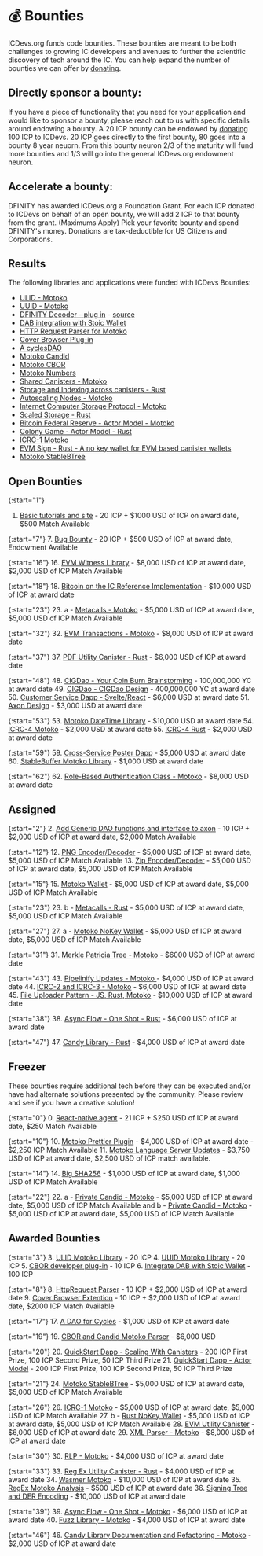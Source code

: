 # 💰 Bounties

ICDevs.org funds code bounties. These bounties are meant to be both challenges to growing IC developers and avenues to further the scientific discovery of tech around the IC. You can help expand the number of bounties we can offer by [donating](/donations.html).

## Directly sponsor a bounty:

If you have a piece of functionality that you need for your application and would like to sponsor a bounty, please reach out to us with specific details around endowing a bounty.  A 20 ICP bounty can be endowed by [donating](https://icdevs.org/donations.html) 100 ICP to ICDevs.  20 ICP goes directly to the first bounty, 80 goes into a bounty 8 year neuorn. From this bounty neuron 2/3 of the maturity will fund more bounties and 1/3 will go into the general ICDevs.org endowment neuron.

## Accelerate a bounty:

DFINITY has awarded ICDevs.org a Foundation Grant. For each ICP donated to ICDevs on behalf of an open bounty, we will add 2 ICP to that bounty from the grant. (Maximums Apply)  Pick your favorite bounty and spend DFINITY's money.  Donations are tax-deductible for US Citizens and Corporations.

## Results

The following libraries and applications were funded with ICDevs Bounties:

- [ULID - Motoko](https://github.com/aviate-labs/ulid.mo)
- [UUID - Motoko](https://github.com/aviate-labs/uuid.mo)
- [DFINITY Decoder - plug in](https://chrome.google.com/webstore/detail/dfinity-decoder/meaadkenfkhjakkkdapaallimhbdofck) - [source](https://github.com/jorgenbuilder/chrome-dfinity-decoder)
- [DAB integration with Stoic Wallet](https://github.com/Toniq-Labs/stoic-wallet/pull/13)
- [HTTP Request Parser for Motoko](https://github.com/tomijaga/http-parser.mo)
- [Cover Browser Plug-in](https://github.com/IT-Union-DAO/can-check/)
- [A cyclesDAO](https://github.com/sardariuss/CyclesDAO)
- [Motoko Candid](https://github.com/Gekctek/motoko_candid)
- [Motoko CBOR](https://github.com/Gekctek/motoko_cbor)
- [Motoko Numbers](https://github.com/Gekctek/motoko_numbers)
- [Shared Canisters - Motoko](https://github.com/professionalGithub99/ScalingBounty)
- [Storage and Indexing across canisters - Rust](https://github.com/GLicDEV/quickstart_scaling/)
- [Autoscaling Nodes - Motoko](https://github.com/hoosan/auto-scaling-notes)
- [Internet Computer Storage Protocol - Motoko](https://github.com/PrimLabs/ICSP)
- [Scaled Storage - Rust](https://github.com/scroobius-pip/scaled_storage)
- [Bitcoin Federal Reserve - Actor Model - Motoko](https://github.com/professionalGithub99/actormodelbounty)
- [Colony Game - Actor Model - Rust](https://github.com/GLicDEV/ic-quickstart-actor-model)
- [ICRC-1 Motoko](https://github.com/NatLabs/icrc1)
- [EVM Sign - Rust - A no key wallet for EVM based canister wallets](https://github.com/nikolas-con/ic-evm-sign-starter)
- [Motoko StableBTree](https://github.com/sardariuss/MotokoStableBTree)

## Open Bounties

{:start="1"}
1. [Basic tutorials and site](/bounties/2021/10/25/speed-run-the-ic-bounty.html) - 20 ICP + $1000 USD of ICP on award date, $500 Match Available

{:start="7"}
7. [Bug Bounty](/bounties/2022/01/03/Bug-Bounty.html) - 20 ICP + $500 USD of ICP at award date, Endowment Available

{:start="16"}
16. [EVM Witness Library](/bounties/2022/02/24/EVM-Witness-Library.html) - $8,000 USD of ICP at award date, $2,000 USD of ICP Match Available

{:start="18"}
18. [Bitcoin on the IC Reference Implementation](/bounties/2022/02/26/Bitcoin-on-the-IC-Reference-Implementation.html) - $10,000 USD of ICP at award date

{:start="23"}
23. a - [Metacalls - Motoko](/bounties/2022/09/14/Metacalls-Motoko.html) - $5,000 USD of ICP at award date, $5,000 USD of ICP Match Available  

{:start="32"}
32. [EVM Transactions - Motoko](/bounties/2023/01/09/32-EVM-Transactions-Motoko.html) - $8,000 USD of ICP at award date

{:start="37"}
37. [PDF Utility Canister - Rust](/bounties/2023/01/09/37-PDF-Utility-Canister-Rust.html) - $6,000 USD of ICP at award date

{:start="48"}
48. [CIGDao - Your Coin Burn Brainstorming](/bounties/2023/01/19/YC-CIGDao-Brainstorming.html) - 100,000,000 YC at award date
49. [CIGDao - CIGDao Design](/bounties/2023/02/02/YC-CIGDao-Design.html) - 400,000,000 YC at award date
50. [Customer Service Dapp - Svelte/React](/bounties/2023/03/24/50-Customer-Service-Dapp.html) - $6,000 USD at award date
51. [Axon Design](/bounties/2023/03/24/51-Axon-Design.html) - $3,000 USD at award date

{:start="53"}
53. [Motoko DateTime Library](/bounties/2023/03/24/53-Motoko-DateTime.html) - $10,000 USD at award date
54. [ICRC-4 Motoko](/bounties/2023/03/24/54-ICRC-4-Motoko.html) - $2,000 USD at award date
55. [ICRC-4 Rust](/bounties/2023/03/24/55-ICRC-4-Rust.html) - $2,000 USD at award date

{:start="59"}
59. [Cross-Service Poster Dapp](/bounties/2023/03/24/59-Cross-Poster-Social-Distributor.html) - $5,000 USD at award date
60. [StableBuffer Motoko Library](/bounties/2023/03/24/60-Stable-Buffer-Upgrade.html) - $1,000 USD at award date

{:start="62"}
62. [Role-Based Authentication Class - Motoko](/bounties/2023/03/24/62-Role-Based-Access-Control-Drop-In.html) - $8,000 USD at award date

## Assigned 

{:start="2"}
2. [Add Generic DAO functions and interface to axon](/bounties/2021/11/01/generic-dao-fork-axon-copy.html) - 10 ICP + $2,000 USD of ICP at award date, $2,000 Match Available


{:start="12"}
12. [PNG Encoder/Decoder](/bounties/2022/02/20/PNG-Encoder-Decoder.html) - $5,000 USD of ICP at award date, $5,000 USD of ICP Match Available
13. [Zip Encoder/Decoder](/bounties/2022/02/21/Zip-Encoder-Decoder.html) - $5,000 USD of ICP at award date, $5,000 USD of ICP Match Available

{:start="15"}
15. [Motoko Wallet](/bounties/2022/02/23/Motoko-Wallet.html) - $5,000 USD of ICP at award date, $5,000 USD of ICP Match Available

{:start="23"}
23. b - [Metacalls - Rust](/bounties/2022/09/14/Metacalls-Rust.html) - $5,000 USD of ICP at award date, $5,000 USD of ICP Match Available

{:start="27"}
27. a - [Motoko NoKey Wallet](/bounties/2022/09/14/NoKey-Wallet-Motoko.html) - $5,000 USD of ICP at award date, $5,000 USD of ICP Match Available 

{:start="31"}
31. [Merkle Patricia Tree - Motoko](/bounties/2023/01/09/31-Merkle-Patricia-Trees-Motoko.html) - $6000 USD of ICP at award date

{:start="43"}
43. [Pipelinify Updates - Motoko ](/bounties/2023/01/09/43-Pipelinify-Updates-Motoko.html) - $4,000 USD of ICP at award date
44. [ICRC-2 and ICRC-3 - Motoko](/bounties/2023/01/09/44-ICRC-2-and-ICRC-3-Motoko.html) - $6,000 USD of ICP at award date
45. [File Uploader Pattern - JS, Rust, Motoko](/bounties/2023/01/09/45-File-Uploader-Pattern-JS,-Rust,-Motoko.html) - $10,000 USD of ICP at award date


{:start="38"}
38. [Async Flow - One Shot - Rust](/bounties/2023/01/09/38-Async-Flow-One-Shot-Rust.html) - $6,000 USD of ICP at award date


{:start="47"}
47. [Candy Library - Rust](/bounties/2023/01/09/47-Candy-Library-Rust.html) - $4,000 USD of ICP at award date

## Freezer

These bounties require additional tech before they can be executed and/or have had alternate solutions presented by the community. Please review and see if you have a creative solution!

{:start="0"}
0. [React-native agent](/bounties/2021/10/16/react-native-agent-bounty.html) - 21 ICP + $250 USD of ICP at award date, $250 Match Available

{:start="10"}
10. [Motoko Prettier Plugin](/bounties/2022/01/19/Motoko-Prettier-Plugin.html) - $4,000 USD of ICP at award date - $2,250 ICP Match Available
11. [Motoko Language Server Updates](/bounties/2022/02/12/Language-Server-Updates.html) - $3,750 USD of ICP at award date, $2,500 USD of ICP match available.

{:start="14"}
14. [Big SHA256](/bounties/2022/02/22/Big-SHA256.html) - $1,000 USD of ICP at award date, $1,000 USD of ICP Match Available

{:start="22"}
22. a - [Private Candid - Motoko](/bounties/2022/08/08/Private-Candid-Motoko.html) - $5,000 USD of ICP at award date, $5,000 USD of ICP Match Available and b - [Private Candid - Motoko](/bounties/2022/08/08/Private-Candid-Rust.html) - $5,000 USD of ICP at award date, $5,000 USD of ICP Match Available


## Awarded Bounties

{:start="3"}
3. [ULID Motoko Library](https://icdevs.org/bounties/2021/11/08/ULID-motoko-library.html) - 20 ICP
4. [UUID Motoko Library](https://icdevs.org/bounties/2021/11/17/UUID-motoko-library.html) - 20 ICP
5. [CBOR developer plug-in](https://icdevs.org/bounties/2021/11/23/CBOR-plug-in.html) - 10 ICP
6. [Integrate DAB with Stoic Wallet](https://icdevs.org/bounties/2021/12/17/DAB-and-Stoic-Integration.html) - 100 ICP

{:start="8"}
8. [HttpRequest Parser](/bounties/2022/01/11/HTTPRequest-Parser.html) -  10 ICP + $2,000 USD of ICP at award date
9. [Cover Browser Extention](/bounties/2022/01/19/Cover-Browser-Extension.html) - 10 ICP + $2,000 USD of ICP at award date, $2000 ICP Match Available

{:start="17"}
17. [A DAO for Cycles](/bounties/2022/02/25/A-DAO-for-Cycles.html) - $1,000 USD of ICP at award date

{:start="19"}
19. [CBOR and Candid Motoko Parser](/bounties/2022/02/22/CBOR-and-Candid-Motoko-Parser.html) - $6,000 USD

{:start="20"}
20. [QuickStart Dapp - Scaling With Canisters](/bounties/2022/03/25/QuickStart-Dapp-Scaling-With-Canisters.html) - 200 ICP First Prize, 100 ICP Second Prize, 50 ICP Third Prize
21. [QuickStart Dapp - Actor Model](/bounties/2022/04/26/QuickStart-Dapp-Scaling-With-Actors.html) - 200 ICP First Prize, 100 ICP Second Prize, 50 ICP Third Prize

{:start="21"}
24. [Motoko StableBTree](/bounties/2022/08/14/Motoko-StableBTree.html) - $5,000 USD of ICP at award date, $5,000 USD of ICP Match Available

{:start="26"}
26. [ICRC-1 Motoko](/bounties/2022/08/14/ICRC-1-Motoko.html) - $5,000 USD of ICP at award date, $5,000 USD of ICP Match Available
27. b - [Rust NoKey Wallet](/bounties/2022/09/14/NoKey-Wallet-Rust.html) - $5,000 USD of ICP at award date, $5,000 USD of ICP Match Available
28. [EVM Utility Canister](/bounties/2023/01/09/28-EVM-Utility-Canister-Rust.html) - $6,000 USD of ICP at award date
29. [XML Parser - Motoko](/bounties/2023/01/09/29-XML-parser-motoko.html) - $8,000 USD of ICP at award date


{:start="30"}
30. [RLP - Motoko](/bounties/2023/01/09/30-RLP-Motoko.html) - $4,000 USD of ICP at award date

{:start="33"}
33. [Reg Ex Utility Canister - Rust](/bounties/2023/01/09/33-Reg-Ex-Utility-Canister-Rust.html) - $4,000 USD of ICP at award date
34. [Wasmer Motoko](/bounties/2023/01/09/34-Wasmer-Motoko.html) - $10,000 USD of ICP at award date
35. [RegEx Motoko Analysis](/bounties/2023/01/09/35-Reg-Ex-Motoko-Analysis.html) - $500 USD of ICP at award date
36. [Signing Tree and DER Encoding](/bounties/2023/01/09/36-Signing-Tree-and-DER-Encoding.html) - $10,000 USD of ICP at award date

{:start="39"}
39. [Async Flow - One Shot - Motoko](/bounties/2023/01/09/39-Async-Flow-One-Shot-Motoko.html) - $6,000 USD of ICP at award date
40. [Fuzz Library - Motoko](/bounties/2023/01/09/40-Fuzz-Library-Motoko-copy.html) - $4,000 USD of ICP at award date



{:start="46"}
46. [Candy Library Documentation and Refactoring - Motoko](/bounties/2023/01/09/46-Candy-Library-Updates.html) - $2,000 USD of ICP at award date

